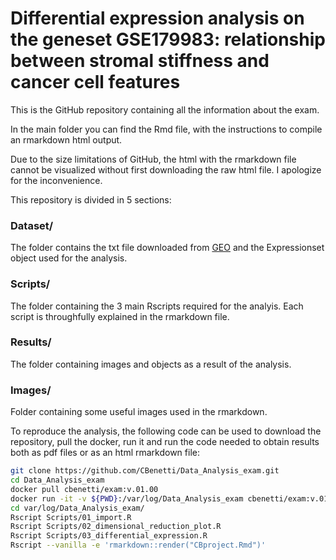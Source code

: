 
# Differential expression analysis on the geneset GSE179983: relationship between stromal stiffness and cancer cell features
This is the GitHub repository containing all the information about the exam.

In the main folder you can find the Rmd file, with the instructions to compile an rmarkdown html output. 

Due to the size limitations of GitHub, the html with the rmarkdown file cannot be visualized without first downloading the raw html file. I apologize for the inconvenience.

This repository is divided in 5 sections:

### Dataset/

The folder contains the txt file downloaded from [GEO](https://www.ncbi.nlm.nih.gov/geo/query/acc.cgi?acc=GSE179983) and the Expressionset object used for the analysis.

### Scripts/

The folder containing the 3 main Rscripts required for the analyis. Each script is throughfully explained in the rmarkdown file.

### Results/ 

The folder containing images and objects as a result of the analysis.

### Images/

Folder containing some useful images used in the rmarkdown.


To reproduce the analysis, the following code can be used to download the repository, pull the docker, run it and run the code needed to obtain results both as pdf files or as an html rmarkdown file:

```bash
git clone https://github.com/CBenetti/Data_Analysis_exam.git
cd Data_Analysis_exam
docker pull cbenetti/exam:v.01.00
docker run -it -v ${PWD}:/var/log/Data_Analysis_exam cbenetti/exam:v.01.00
cd var/log/Data_Analysis_exam/
Rscript Scripts/01_import.R
Rscript Scripts/02_dimensional_reduction_plot.R
Rscript Scripts/03_differential_expression.R
Rscript --vanilla -e 'rmarkdown::render("CBproject.Rmd")'
```

